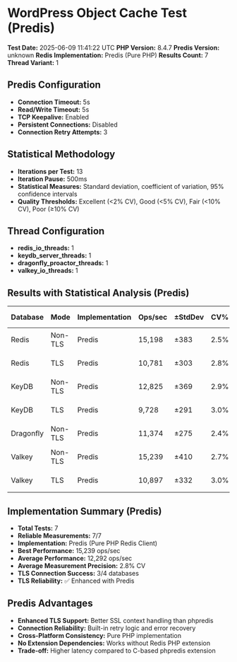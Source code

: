 # WordPress Object Cache Test (Predis)

**Test Date:** 2025-06-09 11:41:22 UTC
**PHP Version:** 8.4.7
**Predis Version:** unknown
**Redis Implementation:** Predis (Pure PHP)
**Results Count:** 7
**Thread Variant:** 1

## Predis Configuration

- **Connection Timeout:** 5s
- **Read/Write Timeout:** 5s
- **TCP Keepalive:** Enabled
- **Persistent Connections:** Disabled
- **Connection Retry Attempts:** 3

## Statistical Methodology

- **Iterations per Test:** 13
- **Iteration Pause:** 500ms
- **Statistical Measures:** Standard deviation, coefficient of variation, 95% confidence intervals
- **Quality Thresholds:** Excellent (<2% CV), Good (<5% CV), Fair (<10% CV), Poor (≥10% CV)

## Thread Configuration

- **redis_io_threads:** 1
- **keydb_server_threads:** 1
- **dragonfly_proactor_threads:** 1
- **valkey_io_threads:** 1

## Results with Statistical Analysis (Predis)

| Database | Mode | Implementation | Ops/sec | ±StdDev | CV% | Quality | Latency(ms) | ±StdDev | P95 Lat | P99 Lat | 95% CI | Iterations |
| --- | --- | --- | --- | --- | --- | --- | --- | --- | --- | --- | --- | --- | 
| Redis | Non-TLS | Predis | 15,198 | ±383 | 2.5% | 🟡 good | 0.065 | ±0.002 | 0.106 | 0.123 | 14,986-15,411 | 13 |
| Redis | TLS | Predis | 10,781 | ±303 | 2.8% | 🟡 good | 0.092 | ±0.003 | 0.141 | 0.166 | 10,613-10,949 | 13 |
| KeyDB | Non-TLS | Predis | 12,825 | ±369 | 2.9% | 🟡 good | 0.078 | ±0.002 | 0.121 | 0.141 | 12,621-13,029 | 13 |
| KeyDB | TLS | Predis | 9,728 | ±291 | 3.0% | 🟡 good | 0.102 | ±0.003 | 0.150 | 0.177 | 9,567-9,890 | 13 |
| Dragonfly | Non-TLS | Predis | 11,374 | ±275 | 2.4% | 🟡 good | 0.087 | ±0.002 | 0.135 | 0.162 | 11,222-11,526 | 13 |
| Valkey | Non-TLS | Predis | 15,239 | ±410 | 2.7% | 🟡 good | 0.065 | ±0.002 | 0.106 | 0.122 | 15,012-15,466 | 13 |
| Valkey | TLS | Predis | 10,897 | ±332 | 3.0% | 🟡 good | 0.091 | ±0.003 | 0.140 | 0.165 | 10,713-11,081 | 13 |

## Implementation Summary (Predis)

- **Total Tests:** 7
- **Reliable Measurements:** 7/7
- **Implementation:** Predis (Pure PHP Redis Client)
- **Best Performance:** 15,239 ops/sec
- **Average Performance:** 12,292 ops/sec
- **Average Measurement Precision:** 2.8% CV
- **TLS Connection Success:** 3/4 databases
- **TLS Reliability:** ✅ Enhanced with Predis

## Predis Advantages

- **Enhanced TLS Support:** Better SSL context handling than phpredis
- **Connection Reliability:** Built-in retry logic and error recovery
- **Cross-Platform Consistency:** Pure PHP implementation
- **No Extension Dependencies:** Works without Redis PHP extension
- **Trade-off:** Higher latency compared to C-based phpredis extension
